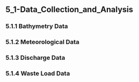 ## 5_1-Data_Collection_and_Analysis

### 5.1.1 Bathymetry Data

### 5.1.2 Meteorological Data

### 5.1.3 Discharge Data

### 5.1.4 Waste Load Data
